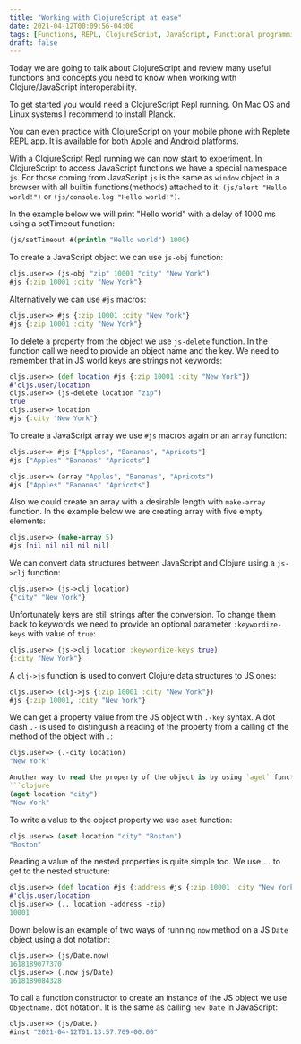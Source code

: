 ```yaml
---
title: "Working with ClojureScript at ease"
date: 2021-04-12T00:09:56-04:00
tags: [Functions, REPL, ClojureScript, JavaScript, Functional programming]
draft: false
---
```

Today we are going to talk about ClojureScript and review many useful functions and concepts you need to know when working with Clojure/JavaScript interoperability.

To get started you would need a ClojureScript Repl running. On Mac OS and Linux systems I recommend to install [Planck](https://planck-repl.org/guide-all.html).

You can even practice with ClojureScript on your mobile phone with Replete REP‪L app.  It is available for both [Apple](https://apps.apple.com/us/app/replete-repl/id1013465639) and [Android](https://play.google.com/store/apps/details?id=com.fikesfarm.Replete&hl=en_US&gl=US) platforms. 

With a ClojureScript Repl running we can now start to experiment. In ClojureScript to access JavaScript functions we have a special namespace `js`. For those coming from JavaScript `js` is the same as `window` object in a browser with all builtin functions(methods) attached to it: `(js/alert "Hello world!")` or `(js/console.log "Hello world!")`.

In the example below we will print "Hello world" with a delay of 1000 ms using a setTimeout function:
```clojure
(js/setTimeout #(println "Hello world") 1000)
```

To create a JavaScript object we can use `js-obj` function:

```clojure
cljs.user=> (js-obj "zip" 10001 "city" "New York")
#js {:zip 10001 :city "New York"}
```
Alternatively we can use `#js` macros:

```clojure
cljs.user=> #js {:zip 10001 :city "New York"}
#js {:zip 10001 :city "New York"}
```

To delete a property from the object we use `js-delete` function. In the function call we need to provide an object name and the key. We need to remember that in JS world keys are strings not keywords:

```clojure
cljs.user=> (def location #js {:zip 10001 :city "New York"})
#'cljs.user/location
cljs.user=> (js-delete location "zip")
true
cljs.user=> location
#js {:city "New York"}
```
To create a JavaScript array we use `#js` macros again or an `array` function:

```clojure
cljs.user=> #js ["Apples", "Bananas", "Apricots"]
#js ["Apples" "Bananas" "Apricots"]
```
```clojure
cljs.user=> (array "Apples", "Bananas", "Apricots")
#js ["Apples" "Bananas" "Apricots"]
```
Also we could create an array with a desirable length with `make-array` function. In the example below we are creating array with five empty elements:
```clojure
cljs.user=> (make-array 5)
#js [nil nil nil nil nil]
```

We can convert data structures between JavaScript and Clojure using a `js->clj` function: 

```clojure
cljs.user=> (js->clj location)
{"city" "New York"}
```
Unfortunately keys are still strings after the conversion. To change them back to keywords we need to provide an optional parameter `:keywordize-keys` with value of `true`:
```clojure
cljs.user=> (js->clj location :keywordize-keys true)
{:city "New York"}
```

A `clj->js` function is used to convert Clojure data structures to JS ones:
```clojure
cljs.user=> (clj->js {:zip 10001 :city "New York"})
#js {:zip 10001, :city "New York"}
```

We can get a property value from the JS object with `.-key` syntax. A dot dash `.-` is used to distinguish a reading of the property from a calling of the method of the object with `.`: 
```clojure
cljs.user=> (.-city location)
"New York"

Another way to read the property of the object is by using `aget` function:
```clojure
(aget location "city")
"New York"
```

To write a value to the object property we use `aset` function:
```clojure
cljs.user=> (aset location "city" "Boston")
"Boston"
```

Reading a value of the nested properties is quite simple too. We use `..` to get to the nested structure:
```clojure
cljs.user=> (def location #js {:address #js {:zip 10001 :city "New York"}})
#'cljs.user/location
cljs.user=> (.. location -address -zip)
10001
```

Down below is an example of two ways of running `now` method on a JS `Date` object using a dot notation:
```clojure
cljs.user=> (js/Date.now)
1618189077370
cljs.user=> (.now js/Date)
1618189084328
```

To call a function constructor to create an instance of the JS object we use `Objectname.` dot notation. It is the same as calling `new Date` in JavaScript:
```clojure
cljs.user=> (js/Date.)
#inst "2021-04-12T01:13:57.709-00:00"
```